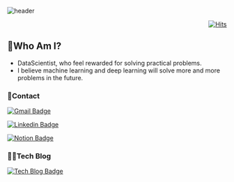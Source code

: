 ![header](https://capsule-render.vercel.app/api?color=random)


<div align=right>
	
[![Hits](https://hits.seeyoufarm.com/api/count/incr/badge.svg?url=https%3A%2F%2Fgithub.com%2Fjoonhankim&count_bg=%2379C83D&title_bg=%23555555&icon=&icon_color=%23E7E7E7&title=hits&edge_flat=false)](https://hits.seeyoufarm.com)
  
</div>

## 🧐Who Am I?
- DataScientist, who feel rewarded for solving practical problems.
- I believe machine learning and deep learning will solve more and more problems in the future.

### 🤝Contact

[![Gmail Badge](https://img.shields.io/badge/Gmail-d14836?style=flat-square&logo=Gmail&logoColor=white&link=mailto:erickim4525@gmail.com)](mailto:erickim4525@gmail.com)

[![Linkedin Badge](https://img.shields.io/badge/-LinkedIn-blue?style=flat-square&logo=Linkedin&logoColor=white&link=https://https://www.linkedin.com/in/%EC%A4%80%ED%95%9C-%EA%B9%80-3327881a4/)](https://www.linkedin.com/in/%EC%A4%80%ED%95%9C-%EA%B9%80-3327881a4/)

[![Notion Badge](https://img.shields.io/badge/Notion-lightgrey?style=flat-square&logo=Notion&link=https://bit.ly/3nLKs5e)](https://bit.ly/3nLKs5e)
	
### 🧑‍💻Tech Blog
[![Tech Blog Badge](http://img.shields.io/badge/-Tech%20blog-brightgreen?style=flat-square&logo=velog&link=https://velog.io/@joonhan)](https://velog.io/@joonhan)

<!-- [![Joonhan's github stats](https://github-readme-stats.vercel.app/api?username=joonhankim)](https://github.com/joonhankim/github-readme-stats) -->
